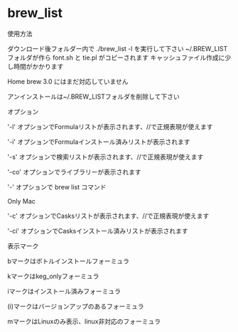 # brew_list

使用方法

ダウンロード後フォルダー内で ./brew_list -l  を実行して下さい
~/.BREW_LISTフォルダが作ら font.sh と tie.pl がコピーされます
キャッシュファイル作成に少し時間がかかります

Home brew 3.0 にはまだ対応していません

アンインストールは~/.BREW_LISTフォルダを削除して下さい


オプション

'-l'  オプションでFormulaリストが表示されます、//で正規表現が使えます

'-i'  オプションでFormulaインストール済みリストが表示されます

'-s'  オプションで検索リストが表示されます、//で正規表現が使えます

'-co' オプションでライブラリーが表示されます

'-'   オプションで brew list コマンド

 Only Mac

'-c'  オプションでCasksリストが表示されます、//で正規表現が使えます

'-ci' オプションでCasksインストール済みリストが表示されます


表示マーク

bマークはボトルインストールフォーミュラ

kマークはkeg_onlyフォーミュラ

iマークはインストール済みフォーミュラ

(i)マークはバージョンアップのあるフォーミュラ

mマークはLinuxのみ表示、linux非対応のフォーミュラ
